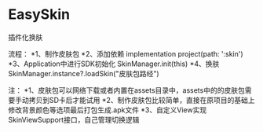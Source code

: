 # EasySkin
插件化换肤

流程：
*1、制作皮肤包
*2、添加依赖 implementation project(path: ':skin')
*3、Application中进行SDK初始化 SkinManager.init(this)
*4、换肤 SkinManager.instance?.loadSkin("皮肤包路经")

注：
*1、皮肤包可以网络下载或者内置在assets目录中，assets中的的皮肤包需要手动拷贝到SD卡后才能试用
*2、制作皮肤包比较简单，直接在原项目的基础上修改背景颜色等选项最后打包生成.apk文件
*3、自定义View实现SkinViewSupport接口，自己管理切换逻辑
